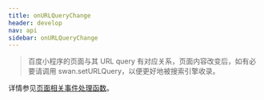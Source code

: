 ```yaml
---
title: onURLQueryChange
header: develop
nav: api
sidebar: onURLQueryChange
---
```


> 百度小程序的页面与其 URL query 有对应关系，页面内容改变后，如有必要请调用 swan.setURLQuery，以便更好地被搜索引擎收录。



详情参见<a href="/develop/framework/app_service_pagefunction/">页面相关事件处理函数</a>。
 